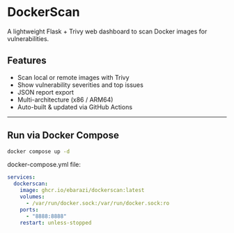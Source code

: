 # DockerScan

A lightweight Flask + Trivy web dashboard to scan Docker images for vulnerabilities.

## Features
- Scan local or remote images with Trivy
- Show vulnerability severities and top issues
- JSON report export
- Multi-architecture (x86 / ARM64)
- Auto-built & updated via GitHub Actions

---

## Run via Docker Compose

```bash
docker compose up -d
```
docker-compose.yml file:
```yml
services:
  dockerscan:
    image: ghcr.io/ebarazi/dockerscan:latest
    volumes:
      - /var/run/docker.sock:/var/run/docker.sock:ro
    ports:
      - "8888:8888"
    restart: unless-stopped  
```
